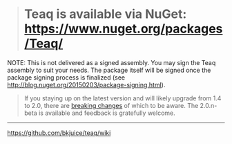 ># Teaq is available via NuGet: <https://www.nuget.org/packages/Teaq/> #

NOTE: This is not delivered as a signed assembly. You may sign the Teaq assembly to suit your needs. The package itself will be signed once the package signing process is finalized (see http://blog.nuget.org/20150203/package-signing.html).
>If you staying up on the latest version and will likely upgrade from 1.4 to 2.0, there are [breaking changes](https://github.com/bkjuice/teaq/wiki/Breaking-Changes) of which to be aware. The 2.0.n-beta is available and feedback is gratefully welcome.
***
<https://github.com/bkjuice/teaq/wiki>

